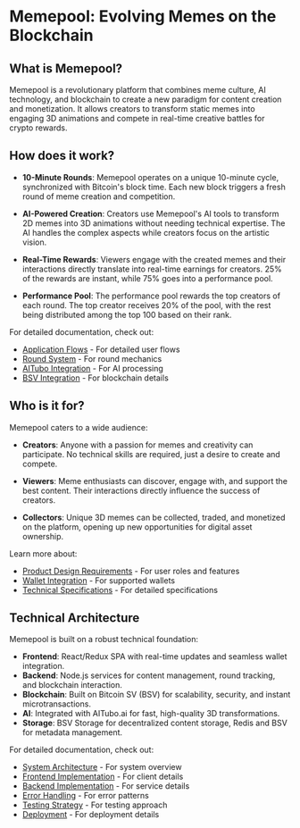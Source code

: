 # Memepool: Evolving Memes on the Blockchain

## What is Memepool?

Memepool is a revolutionary platform that combines meme culture, AI technology, and blockchain to create a new paradigm for content creation and monetization. It allows creators to transform static memes into engaging 3D animations and compete in real-time creative battles for crypto rewards.

## How does it work?

- **10-Minute Rounds**: Memepool operates on a unique 10-minute cycle, synchronized with Bitcoin's block time. Each new block triggers a fresh round of meme creation and competition.

- **AI-Powered Creation**: Creators use Memepool's AI tools to transform 2D memes into 3D animations without needing technical expertise. The AI handles the complex aspects while creators focus on the artistic vision.

- **Real-Time Rewards**: Viewers engage with the created memes and their interactions directly translate into real-time earnings for creators. 25% of the rewards are instant, while 75% goes into a performance pool.

- **Performance Pool**: The performance pool rewards the top creators of each round. The top creator receives 20% of the pool, with the rest being distributed among the top 100 based on their rank.

For detailed documentation, check out:
- [Application Flows](docs/appflow.md) - For detailed user flows
- [Round System](docs/round_system.md) - For round mechanics
- [AITubo Integration](docs/aitubo_integration.md) - For AI processing
- [BSV Integration](docs/bsv_integration.md) - For blockchain details

## Who is it for?

Memepool caters to a wide audience:

- **Creators**: Anyone with a passion for memes and creativity can participate. No technical skills are required, just a desire to create and compete.

- **Viewers**: Meme enthusiasts can discover, engage with, and support the best content. Their interactions directly influence the success of creators.

- **Collectors**: Unique 3D memes can be collected, traded, and monetized on the platform, opening up new opportunities for digital asset ownership.

Learn more about:
- [Product Design Requirements](docs/pdr.md) - For user roles and features
- [Wallet Integration](docs/wallet_integration.md) - For supported wallets
- [Technical Specifications](docs/specifications.md) - For detailed specifications

## Technical Architecture

Memepool is built on a robust technical foundation:

- **Frontend**: React/Redux SPA with real-time updates and seamless wallet integration.
- **Backend**: Node.js services for content management, round tracking, and blockchain interaction.
- **Blockchain**: Built on Bitcoin SV (BSV) for scalability, security, and instant microtransactions.
- **AI**: Integrated with AITubo.ai for fast, high-quality 3D transformations.
- **Storage**: BSV Storage for decentralized content storage, Redis and BSV for metadata management.

For detailed documentation, check out:
- [System Architecture](docs/architecture.md) - For system overview
- [Frontend Implementation](docs/frontend.md) - For client details
- [Backend Implementation](docs/backend.md) - For service details
- [Error Handling](docs/error_handling.md) - For error patterns
- [Testing Strategy](docs/testing_strategy.md) - For testing approach
- [Deployment](docs/deployment.md) - For deployment details
